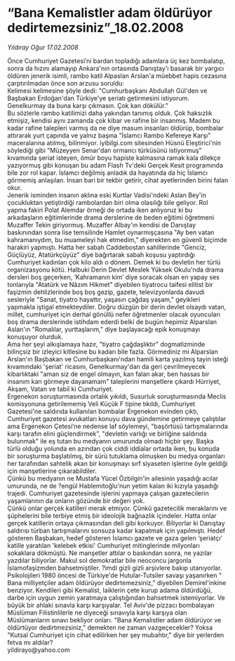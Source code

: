 # “Bana Kemalistler adam öldürüyor dedirtemezsiniz”_18.02.2008

*Yıldıray Oğur 17.02.2008*

<div class="taraf_structure_2col_1zq">
<div class="margen_n">



 <p>Önce Cumhuriyet Gazetesi’ni bardan topladığı adamlara üç kez bombalatıp, sonra da hızını alamayıp Ankara'nın ortasında Danıştay'ı basarak bir yargıcı öldüren jenerik isimli, rambo katil Alpaslan Arslan'a müebbet hapis cezasına çarptırılmadan önce son arzusu soruldu:<br/>
Kelimesi kelimesine şöyle dedi: "Cumhurbaşkanı Abdullah Gül'den ve Başbakan Erdoğan'dan Türkiye'ye şeriatı getirmesini istiyorum. Genelkurmay da buna karşı çıkmasın. Çok kan dökülür."<br/>
Bu sözlerle rambo katilimizi daha yakından tanımış olduk. Çok haksızlık etmişiz, kendisi aynı zamanda çok kibar ve rafine bir insanmış. Madem bu kadar rafine talepleri varmış da ne diye masum insanları öldürüp, bombalar attırarak yurt çapında ve yalnız başına "İslamcı Rambo Kefereye Karşı" maceralarına atılmış, bilinmiyor. iyibilgi.com sitesinden Hüsnü Eleştirici'nin söylediği gibi "Müzeyyen Senar'dan ormancı türküsünü istiyormuş" kıvamında şeriat isteyen, ömür boyu hapiste kalmasına ramak kala dilekçe yazıyormuş gibi konuşan bu adam Flash Tv'deki Gerçek Kesit programında bile zor rol kapar. İslamcı değilmiş anladık da hayatında da hiç İslamcı görmemiş anlaşılan. İnsan bari bir tekbir getirir, cihat ayetlerinden birini falan okur. <br/>
Jenerik isminden insanın aklına eski Kurtlar Vadisi'ndeki Aslan Bey'in çocukluktan yetiştirdiği rambolardan biri olma olasılığı bile geliyor. Rol yapma fakiri Polat Alemdar örneği de ortada iken anlıyoruz ki bu arkadaşların eğitimlerinde drama derslerine de beden eğitimi öğretmeni Muzaffer Tekin giriyormuş. Muzaffer Albay'ın kendisi de Danıştay baskınından sonra lise temsilinde Hamlet oynarmışçasına "Ay ben vatan kahramanıydım, bu muameleyi hak etmedim," diyerekten en güvenli biçimde harakiri yapmıştı. Hatta her sabah Caddebostan sahillerinde "Genciz, Güçlüyüz, Atatürkçüyüz" diye bağırtarak sabah koşusu yaptırdığı Cumhuriyet kadınları çok kilo aldı o dönem. Demek ki bu devletin her türlü organizasyonu kötü. Halbuki Derin Devlet Meslek Yüksek Okulu'nda drama dersleri boş geçerken, ‘Kahramanın kim’ diye soracak olsan en yapay ses tonlarıyla "Atatürk ve Nâzım Hikmet" diyebilen tiyatrocu taifesi elitist bir faşizmin dehlizlerinde boş boş gezip, gazete, televizyonlarda davudi sesleriyle "Sanat, tiyatro hayattır, yaşasın çağdaş yaşam," geyikleri yapmakla iştigal etmekteydiler. Doğru düzgün bir derin devlet olsaydı vatan, millet, cumhuriyet için derhal gönüllü nefer öğretmenler olacak oyuncuları boş drama derslerinde istihdam ederdi belki de bugün hepimiz Alparslan Aslan'ın "Romalılar, yurttaşlarım," diye başlayacağı epik konuşmayı konuşuyor olurduk.<br/>
Ama her şeyi alkışlamaya hazır, "tiyatro çağdaşlıktır" dogmatizminde bilinçsiz bir izleyici kitlesine bu kadarı bile fazla. Görmediniz mi Alparslan Arslan'ın Başbakan ve Cumhurbaşkanı'ndan hamili karta yazılmış tayin isteği kıvamındaki 'şeriat' ricasını, Genelkurmay'dan da geri çevrilmeyecek kibarlıktaki "aman siz de engel olmayın, kan falan akar, ben hassas bir insanım kan görmeye dayanamam" taleplerini manşetlere çıkardı Hürriyet, Akşam, Vatan ve tabiî ki Cumhuriyet.<br/>
Ergenekon soruşturmasında ortalık yıkıldı, Susurluk soruşturmasında Meclis komisyonuna getirilememiş Veli Küçük F tipine tıkıldı, Cumhuriyet Gazetesi'ne saldırıda kullanılan bombalar Ergenekon evinden çıktı, Cumhuriyet gazetesi avukatları konuyu dava gündemine getirmeye çalıştılar ama Ergenekon Çetesi’ne nedense laf söylemeyi, "başörtüsü tartışmalarında karşı tarafın elini güçlendirmek", "devletin varlığı ve birliğine saldırıda bulunmak" ile eş tutan bu medyanın umurunda olmadı hiçbir şey. Başka türlü olduğu yolunda en azından çok ciddi iddialar ortada iken, bu konuda bir soruşturma başlatılmış, bir sürü tutuklama olmuşken bu medya organları her tarafından sahtelik akan bir konuşmayı sırf siyaseten işlerine öyle geldiği için manşetlerine çıkarabildiler. <br/>
Çünkü bu medyanın ne Mustafa Yücel Özbilgin'in ailesinin yaşadığı acılar umurunda, ne de ?engül Hablemitoğlu'nun yetim kalan iki kızıyla yaşadığı trajedi. Cumhuriyet gazetesinde işlerini yapmaya çalışan gazetecilerin yaşamlarının da onların gözünde bir değeri yok.<br/>
Çünkü onlar gerçek katilleri merak etmiyor. Çünkü gazetecilik meraklarını ve şüphelerini bile terbiye etmiş bir ideolojik bağnazlık içindeler. Hatta onlar gerçek katillerin ortaya çıkmasından deli gibi korkuyor. Biliyorlar ki Danıştay saldırısı türban tartışmalarını sonsuza kadar kapatmak için yapılmıştı. Hedef gösteren Başbakan, hedef gösteren İslamcı gazete ve gaza gelen ‘şeriatçı’ katille yaratılan 'kelebek etkisi' Cumhuriyet mitinglerinde milyonları sokaklara dökmüştü. Ne manşetler attılar o baskından sonra, ne yazılar yazdılar biliyorlar. Makul sol demokratlar bile neoconcu jargonla İslamofaşizmden bahsetmiştiler. ?imdi gizli gizli arşivlere bakıp utanıyorlar.<br/>
Psikolojileri 1980 öncesi de Türkiye'de Hutular-Tutsiler savaşı yaşanırken " Bana milliyetçiler adam öldürüyor dedirtemezsiniz," diyebilen Demirel'inkine benziyor. Kendileri gibi Kemalist, laiklerin çete kurup adama öldürdüğü, darbe için uygun zemin yaratmaya çalıştığından bahsetmek istemiyorlar. Ve büyük bir ahlaki sınavla karşı karşıyalar. Tel Aviv'de pizzacı bombalayan Müslüman Filistinlilerle ne diyeceği sınavıyla karşı karşıya olan Müslümanların sınavı bekliyor onları. "Bana Kemalistler adam öldürüyor ve öldürtüyor dedirtmezsiniz," demekten ne zaman vazgeçecekler? Yoksa "Kutsal Cumhuriyet için cihat edilirken her şey mubahtır," diye bir yerlerden fetva mı aldılar?<br/>
yildirayo@yahoo.com</p>
<br/>
<br/>
<br/>



<br/>


<div id="taraf_not">
</div>

</div>


</div>
